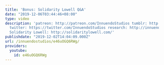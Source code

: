 ```yaml
---
title: 'Bonus: Solidarity Lowell Q&A'
date: "2019-12-06T03:44:46+08:00"
type: video
description: 'patreon: http://patreon.com/InnuendoStudios tumblr: http://innuendostudios.tumblr.com
  twitter: https://twitter.com/InnuendoStudios research: http://innuendostudios.tumblr.com/post/183630744222/research-masterpost
  Solidarity Lowell: http://solidaritylowell.com/'
publishdate: "2019-12-02T14:04:09.000Z"
url: /innuendostudios/e46uOGQ6RWg/
providers:
  youtube:
    id: e46uOGQ6RWg
---
```

